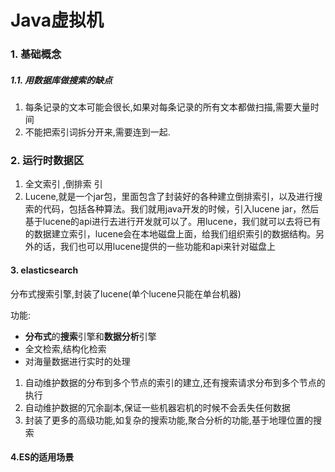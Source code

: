 # Java虚拟机

### 1. 基础概念

##### 1.1. 用数据库做搜索的缺点

1. 每条记录的文本可能会很长,如果对每条记录的所有文本都做扫描,需要大量时间
2. 不能把索引词拆分开来,需要连到一起.

### 2. 运行时数据区

1. 全文索引 ,倒排索  引
2. Lucene,就是一个jar包，里面包含了封装好的各种建立倒排索引，以及进行搜索的代码，包括各种算法。我们就用java开发的时候，引入lucene jar，然后基于lucene的api进行去进行开发就可以了。用lucene，我们就可以去将已有的数据建立索引，lucene会在本地磁盘上面，给我们组织索引的数据结构。另外的话，我们也可以用lucene提供的一些功能和api来针对磁盘上

#### 3. elasticsearch

分布式搜索引擎,封装了lucene(单个lucene只能在单台机器)

功能:

- **分布式**的**搜索**引擎和**数据分析**引擎
- 全文检索,结构化检索
- 对海量数据进行实时的处理

1. 自动维护数据的分布到多个节点的索引的建立,还有搜索请求分布到多个节点的执行
2. 自动维护数据的冗余副本,保证一些机器宕机的时候不会丢失任何数据
3. 封装了更多的高级功能,如复杂的搜索功能,聚合分析的功能,基于地理位置的搜索

#### 4.ES的适用场景

